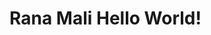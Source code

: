<!DOCTYPE html>
<html>
  <head>
    <title>Rana Ram Mali Hello, World!</title>
    <link rel="stylesheet" href="styles.css" />
  </head>
  <body>
      <h1 class="title">Rana Mali Hello World! </h1>
      <p id="currentTime"></p>
      <script src="script.js"></script>
  </body>
</html>
